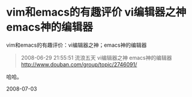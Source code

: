 # vim和emacs的有趣评价 vi编辑器之神 emacs神的编辑器

vim和emacs的有趣评价：vi编辑器之神；emacs神的编辑器

> 2008-06-29 21:55:51 流浪五天
> vi编辑器之神
> emacs神的编辑器
> http://www.douban.com/group/topic/2746091/

哈哈。

2008-07-03